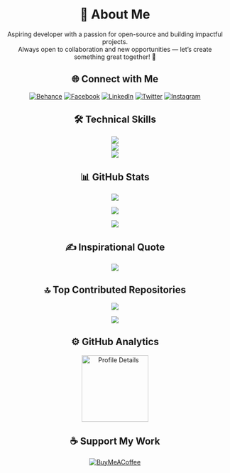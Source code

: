 <div align="center">

# 💫 About Me
Aspiring developer with a passion for open-source and building impactful projects.  
Always open to collaboration and new opportunities — let’s create something great together! 🚀

## 🌐 Connect with Me
[![Behance](https://img.shields.io/badge/Behance-1769ff?logo=behance&logoColor=white)](https://behance.net/AdilMunawar)
[![Facebook](https://img.shields.io/badge/Facebook-%231877F2.svg?logo=Facebook&logoColor=white)](https://facebook.com/AdilMunawar)
[![LinkedIn](https://img.shields.io/badge/LinkedIn-0A66C2?logo=linkedin&logoColor=white)](https://linkedin.com/in/adilmunawar)
[![Twitter](https://img.shields.io/badge/Twitter-1DA1F2?logo=twitter&logoColor=white)](https://twitter.com/adilfromavj)
[![Instagram](https://img.shields.io/badge/Instagram-E4405F?logo=instagram&logoColor=white)](https://instagram.com/adilfromavj)

## 🛠️ Technical Skills
<a href="https://adilmunawar.vercel.app">
  <img src="https://skillicons.dev/icons?i=react,nodejs,typescript,stackoverflow,netlify,obsidian,firebase,supabase" />
</a>
<br/>
<a href="https://adilmunawar.vercel.app">
  <img src="https://skillicons.dev/icons?i=html,css,replit,figma,git,github,vercel,vscode" />
</a>
<br/>
<a href="https://adilmunawar.vercel.app">

  <img src="https://skillicons.dev/icons?i=azure,googlecloud,docker,aws,sass,devto,htmx,fastapi" />
</a>

## 📊 GitHub Stats
<img src="https://github-readme-stats.vercel.app/api?username=AdilMunawar&theme=nightowl&hide_border=false&include_all_commits=true&count_private=true" />

<img src="https://github-readme-streak-stats.herokuapp.com/?user=AdilMunawar&theme=nightowl&hide_border=false" /></br>

<img src="https://github-readme-stats.vercel.app/api/top-langs/?username=AdilMunawar&theme=nightowl&hide_border=false&include_all_commits=true&count_private=true&layout=compact" />

## ✍️ Inspirational Quote
<img src="https://quotes-github-readme.vercel.app/api?type=horizontal&theme=tokyonight" />

## 🔝 Top Contributed Repositories
<img src="https://github-contributor-stats.vercel.app/api?username=AdilMunawar&limit=5&theme=nightowl&combine_all_yearly_contributions=true" />

[![](https://visitcount.itsvg.in/api?id=AdilMunawar&icon=7&color=1)](https://visitcount.itsvg.in)

## ⚙️ GitHub Analytics
<a href="https://github.com/Adilmunawar">
  <picture>
    <source media="(prefers-color-scheme: dark)" srcset="http://github-profile-summary-cards.vercel.app/api/cards/profile-details?username=Adilmunawar&theme=gotham">
    <source media="(prefers-color-scheme: light)" srcset="http://github-profile-summary-cards.vercel.app/api/cards/profile-details?username=Adilmunawar&theme=nord_bright">
    <img height="150em" src="http://github-profile-summary-cards.vercel.app/api/cards/profile-details?username=Adilmunawar&theme=nord_bright" alt="Profile Details">
</a>

## ☕ Support My Work
[![BuyMeACoffee](https://img.shields.io/badge/Buy%20Me%20a%20Coffee-ffdd00?style=for-the-badge&logo=buy-me-a-coffee&logoColor=black)](https://buymeacoffee.com/adilfromavj)
</div>
